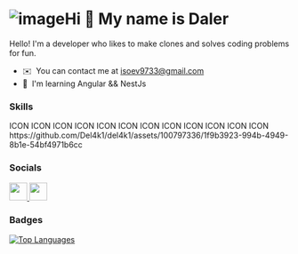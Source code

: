 ![image](https://github.com/Del4k1/del4k1/assets/100797336/4168a1cd-5b14-4cf7-bb3b-1a84789040bd)Hi 👋 My name is Daler
======================

Hello! I'm a developer who likes to make clones and solves coding problems for fun.

* ✉️  You can contact me at [isoev9733@gmail.com](mailto:isoev9733@gmail.com)
* 🧠  I'm learning Angular && NestJs

### Skills


<p align="left">
ICON ICON ICON ICON ICON ICON ICON ICON ICON ICON ICON ICON https://github.com/Del4k1/del4k1/assets/100797336/1f9b3923-994b-4949-8b1e-54bf4971b6cc

</p>


### Socials

<p align="left"> <a href="https://www.github.com/del4k1" target="_blank" rel="noreferrer"> <picture> <source media="(prefers-color-scheme: dark)" srcset="https://raw.githubusercontent.com/danielcranney/readme-generator/main/public/icons/socials/github-dark.svg" /> <source media="(prefers-color-scheme: light)" srcset="https://raw.githubusercontent.com/danielcranney/readme-generator/main/public/icons/socials/github.svg" /> <img src="https://raw.githubusercontent.com/danielcranney/readme-generator/main/public/icons/socials/github.svg" width="32" height="32" /> </picture> </a> <a href="http://www.instagram.com/isoev.8" target="_blank" rel="noreferrer"> <picture> <source media="(prefers-color-scheme: dark)" srcset="undefined" /> <source media="(prefers-color-scheme: light)" srcset="https://raw.githubusercontent.com/danielcranney/readme-generator/main/public/icons/socials/instagram.svg" /> <img src="https://raw.githubusercontent.com/danielcranney/readme-generator/main/public/icons/socials/instagram.svg" width="32" height="32" /> </picture> </a></p>

### Badges

<a href="https://github.com/del4k1" align="left"><img src="https://github-readme-stats.vercel.app/api/top-langs/?username=del4k1&langs_count=10&title_color=0891b2&text_color=ffffff&icon_color=0891b2&bg_color=1c1917&hide_border=true&locale=en&custom_title=Top%20%Languages" alt="Top Languages" /></a>
